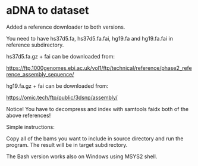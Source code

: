 # aDNA to dataset

Added a reference downloader to both versions.

You need to have hs37d5.fa, hs37d5.fa.fai, hg19.fa and hg19.fa.fai in reference subdirectory.

hs37d5.fa.gz + fai can be downloaded from:

https://ftp.1000genomes.ebi.ac.uk/vol1/ftp/technical/reference/phase2_reference_assembly_sequence/

hg19.fa.gz + fai can be downloaded from:

https://omic.tech/ftp/public/3dsnp/assembly/

Notice! You have to decompress and index with samtools faidx both of the above references!

Simple instructions:

Copy all of the bams you want to include in source directory and run the program. The result will be in target subdirectory.

The Bash version works also on Windows using MSYS2 shell.
